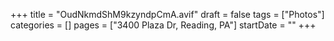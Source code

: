 +++
title = "OudNkmdShM9kzyndpCmA.avif"
draft = false
tags = ["Photos"]
categories = []
pages = ["3400 Plaza Dr, Reading, PA"]
startDate = ""
+++
